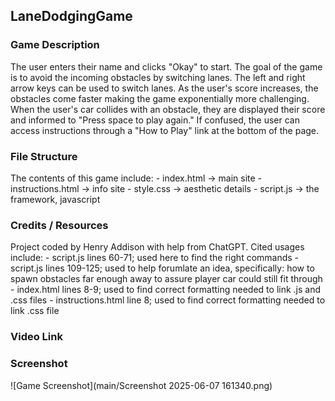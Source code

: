 ## LaneDodgingGame
### Game Description 
<p> The user enters their name and clicks "Okay" to start. The goal of the game is to avoid the incoming obstacles by switching lanes. The left and right arrow keys can be used to switch lanes. As the user's score increases, the obstacles come faster making the game exponentially more challenging. When the user's car collides with an obstacle, they are displayed their score and informed to "Press space to play again." If confused, the user can access instructions through a "How to Play" link at the bottom of the page. </p>

### File Structure
<p> The contents of this game include: 
- index.html → main site  
- instructions.html → info site 
- style.css → aesthetic details  
- script.js → the framework, javascript    
</p>

### Credits / Resources
<p> Project coded by Henry Addison with help from ChatGPT. Cited usages include:
- script.js lines 60-71; used here to find the right commands
- script.js lines 109-125; used to help forumlate an idea, specifically: how to spawn obstacles far enough away to assure player car could still fit through
- index.html lines 8-9; used to find correct formatting needed to link .js and .css files
- instructions.html line 8; used to find correct formatting needed to link .css file
</p>

### Video Link


### Screenshot
![Game Screenshot](main/Screenshot 2025-06-07 161340.png)
